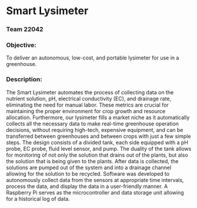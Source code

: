 # Smart Lysimeter
### Team 22042

### Objective:
To deliver an autonomous, low-cost, and portable lysimeter for use in a greenhouse.

### Description:
The Smart Lysimeter automates the process of collecting data on the nutrient solution, pH, electrical conductivity (EC), and drainage rate, eliminating the need for manual labor. These metrics are crucial for maintaining the proper environment for crop growth and resource allocation. Furthermore, our lysimeter fills a market niche as it automatically collects all the necessary data to make real-time greenhouse operation decisions, without requiring high-tech, expensive equipment, and can be transferred between greenhouses and between crops with just a few simple steps.
The design consists of a divided tank, each side equipped with a pH probe, EC probe, fluid level sensor, and pump. The duality of the tank allows for monitoring of not only the solution that drains out of the plants, but also the solution that is being given to the plants. After data is collected, the solutions are pumped out of the system and into a drainage channel allowing for the solution to be recycled. Software was developed to autonomously collect data from the sensors at appropriate time intervals, process the data, and display the data in a user-friendly manner. A Raspberry Pi serves as the microcontroller and data storage unit allowing for a historical log of data. 
